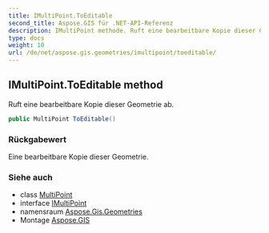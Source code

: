 ```yaml
---
title: IMultiPoint.ToEditable
second_title: Aspose.GIS für .NET-API-Referenz
description: IMultiPoint methode. Ruft eine bearbeitbare Kopie dieser Geometrie ab.
type: docs
weight: 10
url: /de/net/aspose.gis.geometries/imultipoint/toeditable/
---
```

## IMultiPoint.ToEditable method

Ruft eine bearbeitbare Kopie dieser Geometrie ab.

```csharp
public MultiPoint ToEditable()
```

### Rückgabewert

Eine bearbeitbare Kopie dieser Geometrie.

### Siehe auch

* class [MultiPoint](../../multipoint/)
* interface [IMultiPoint](../)
* namensraum [Aspose.Gis.Geometries](../../imultipoint/)
* Montage [Aspose.GIS](../../../)


